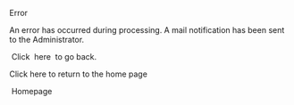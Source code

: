 Error

An error has occurred during processing. A mail notification has been sent to the Administrator.

 Click  here  to go back.

Click here to return to the home page

 Homepage